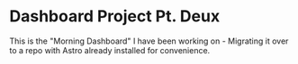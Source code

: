 # Dashboard Project Pt. Deux

This is the "Morning Dashboard" I have been working on - Migrating it over to a repo with Astro already installed for convenience.


